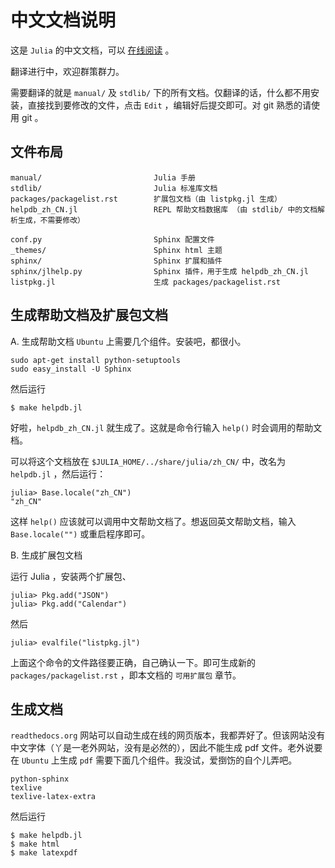 中文文档说明
============

这是 `Julia` 的中文文档，可以 [在线阅读](http://julia_zh_cn.readthedocs.org) 。

翻译进行中，欢迎群策群力。

需要翻译的就是 `manual/` 及 `stdlib/` 下的所有文档。仅翻译的话，什么都不用安装，直接找到要修改的文件，点击 `Edit` ，编辑好后提交即可。对 git 熟悉的请使用 git 。

文件布局
-----------

    manual/                         Julia 手册
    stdlib/                         Julia 标准库文档
	packages/packagelist.rst        扩展包文档（由 listpkg.jl 生成）
	helpdb_zh_CN.jl                 REPL 帮助文档数据库 （由 stdlib/ 中的文档解析生成，不需要修改）
	
	conf.py                         Sphinx 配置文件
    _themes/                        Sphinx html 主题
    sphinx/                         Sphinx 扩展和插件
    sphinx/jlhelp.py                Sphinx 插件，用于生成 helpdb_zh_CN.jl
	listpkg.jl                      生成 packages/packagelist.rst
	
	
生成帮助文档及扩展包文档
------------------------

A. 生成帮助文档
`Ubuntu` 上需要几个组件。安装吧，都很小。

    sudo apt-get install python-setuptools
    sudo easy_install -U Sphinx

然后运行

    $ make helpdb.jl

好啦，`helpdb_zh_CN.jl` 就生成了。这就是命令行输入 `help()` 时会调用的帮助文档。

可以将这个文档放在 `$JULIA_HOME/../share/julia/zh_CN/` 中，改名为 `helpdb.jl` ，然后运行：

	julia> Base.locale("zh_CN")
	"zh_CN"

这样 `help()` 应该就可以调用中文帮助文档了。想返回英文帮助文档，输入 `Base.locale("")` 或重启程序即可。


B. 生成扩展包文档

运行 Julia ，安装两个扩展包、

	julia> Pkg.add("JSON")
	julia> Pkg.add("Calendar")
	
然后

	julia> evalfile("listpkg.jl")
	
上面这个命令的文件路径要正确，自己确认一下。即可生成新的 `packages/packagelist.rst` ，即本文档的 `可用扩展包` 章节。

	
生成文档
--------

`readthedocs.org` 网站可以自动生成在线的网页版本，我都弄好了。但该网站没有中文字体（丫是一老外网站，没有是必然的），因此不能生成 pdf 文件。老外说要在 `Ubuntu` 上生成 `pdf` 需要下面几个组件。我没试，爱捯饬的自个儿弄吧。

    python-sphinx
    texlive
    texlive-latex-extra

然后运行

    $ make helpdb.jl
    $ make html
    $ make latexpdf
